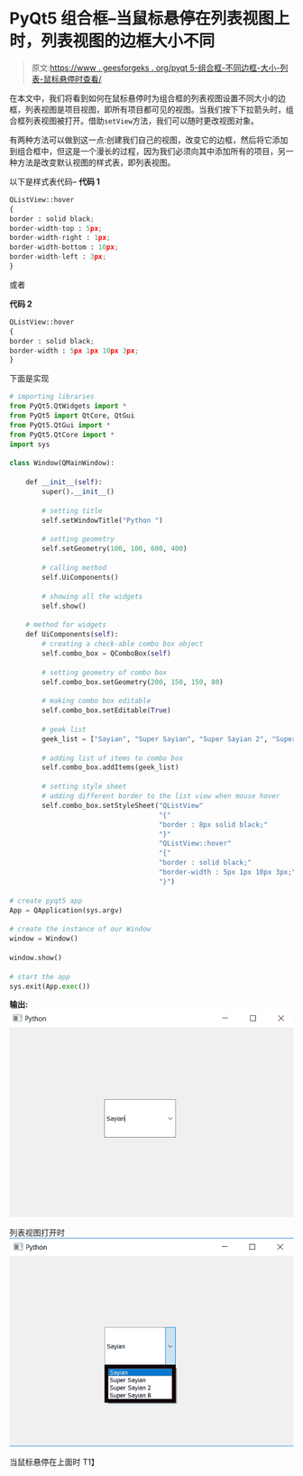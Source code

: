 # PyQt5 组合框–当鼠标悬停在列表视图上时，列表视图的边框大小不同

> 原文:[https://www . geesforgeks . org/pyqt 5-组合框-不同边框-大小-列表-鼠标悬停时查看/](https://www.geeksforgeeks.org/pyqt5-combo-box-different-border-size-to-list-view-when-mouse-hover-over-it/)

在本文中，我们将看到如何在鼠标悬停时为组合框的列表视图设置不同大小的边框，列表视图是项目视图，即所有项目都可见的视图。当我们按下下拉箭头时，组合框列表视图被打开。借助`setView`方法，我们可以随时更改视图对象。

有两种方法可以做到这一点:创建我们自己的视图，改变它的边框，然后将它添加到组合框中，但这是一个漫长的过程，因为我们必须向其中添加所有的项目，另一种方法是改变默认视图的样式表，即列表视图。

以下是样式表代码–
**代码 1**

```py
QListView::hover
{
border : solid black;
border-width-top : 5px;
border-width-right : 1px;
border-width-bottom : 10px;
border-width-left : 3px;
}

```

或者

**代码 2**

```py
QListView::hover
{
border : solid black;
border-width : 5px 1px 10px 3px;
}

```

下面是实现

```py
# importing libraries
from PyQt5.QtWidgets import * 
from PyQt5 import QtCore, QtGui
from PyQt5.QtGui import * 
from PyQt5.QtCore import * 
import sys

class Window(QMainWindow):

    def __init__(self):
        super().__init__()

        # setting title
        self.setWindowTitle("Python ")

        # setting geometry
        self.setGeometry(100, 100, 600, 400)

        # calling method
        self.UiComponents()

        # showing all the widgets
        self.show()

    # method for widgets
    def UiComponents(self):
        # creating a check-able combo box object
        self.combo_box = QComboBox(self)

        # setting geometry of combo box
        self.combo_box.setGeometry(200, 150, 150, 80)

        # making combo box editable
        self.combo_box.setEditable(True)

        # geek list
        geek_list = ["Sayian", "Super Sayian", "Super Sayian 2", "Super Sayian B"]

        # adding list of items to combo box
        self.combo_box.addItems(geek_list)

        # setting style sheet
        # adding different border to the list view when mouse hover
        self.combo_box.setStyleSheet("QListView"
                                     "{"
                                     "border : 8px solid black;"
                                     "}"
                                     "QListView::hover"
                                     "{"
                                     "border : solid black;"
                                     "border-width : 5px 1px 10px 3px;"
                                     "}")

# create pyqt5 app
App = QApplication(sys.argv)

# create the instance of our Window
window = Window()

window.show()

# start the app
sys.exit(App.exec())
```

**输出:**
![](img/1d403cf5568fd53578881d788ffe2755.png)

列表视图打开时
![](img/22cd6ae2a18e85a218a39d1ef259ba4a.png)

当鼠标悬停在上面时
T1】